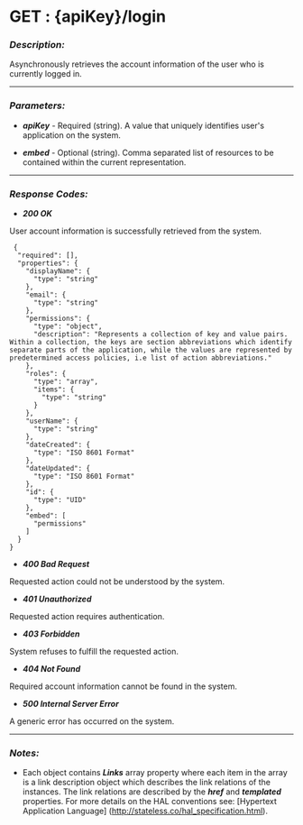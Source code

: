 
# GET : {apiKey}/login 

### *Description:* 
Asynchronously retrieves the account information of the user who is currently logged in. 



* * *
### *Parameters:*


- ***apiKey*** - Required (string). A value that uniquely identifies user&#39;s application on the system. 


- ***embed*** - Optional (string). Comma separated list of resources to be contained within the current representation. 


* * *
### *Response Codes:*


- ***200  OK*** 

 User account information is successfully retrieved from the system. 

```
 {
  "required": [],
  "properties": {
    "displayName": {
      "type": "string"
    },
    "email": {
      "type": "string"
    },
    "permissions": {
      "type": "object",
      "description": "Represents a collection of key and value pairs. Within a collection, the keys are section abbreviations which identify separate parts of the application, while the values are represented by predetermined access policies, i.e list of action abbreviations."
    },
    "roles": {
      "type": "array",
      "items": {
        "type": "string"
      }
    },
    "userName": {
      "type": "string"
    },
    "dateCreated": {
      "type": "ISO 8601 Format"
    },
    "dateUpdated": {
      "type": "ISO 8601 Format"
    },
    "id": {
      "type": "UID"
    },
    "embed": [
      "permissions"
    ]
  }
} 

```

- ***400  Bad Request*** 

 Requested action could not be understood by the system. 


- ***401  Unauthorized*** 

 Requested action requires authentication. 


- ***403  Forbidden*** 

 System refuses to fulfill the requested action. 


- ***404  Not Found*** 

 Required account information cannot be found in the system. 


- ***500  Internal Server Error*** 

 A generic error has occurred on the system. 



* * *
### *Notes:* 
- Each object contains ***Links*** array property where each item in the array is a link description object which describes the link relations of the instances. The link relations are described by the ***href*** and ***templated*** properties. For more details on the HAL conventions see: [Hypertext Application Language] (http://stateless.co/hal_specification.html).

